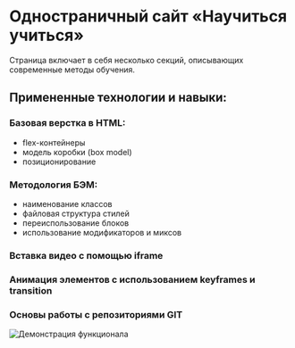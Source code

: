 # Одностраничный сайт «Научиться учиться»

Страница включает в себя несколько секций, описывающих современные методы обучения.

## Примененные технологии и навыки:

### Базовая верстка в HTML:
- flex-контейнеры
- модель коробки (box model)
- позиционирование

### Методология БЭМ:
- наименование классов
- файловая структура стилей
- переиспользование блоков
- использование модификаторов и миксов

### Вставка видео с помощью iframe

### Анимация элементов с использованием keyframes и transition

### Основы работы с репозиториями GIT

![Демонстрация функционала](assets/Анимация.gif)
